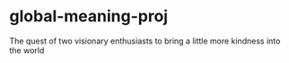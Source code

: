 # global-meaning-proj
The quest of two visionary enthusiasts to bring a little more kindness into the world
